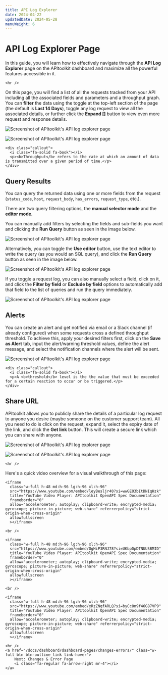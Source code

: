 ```yaml
---
title: API Log Explorer
date: 2024-04-22
updatedDate: 2024-05-28
menuWeight: 6
---
```


# API Log Explorer Page

In this guide, you will learn how to effectively navigate through the **API Log Explorer** page on the APItoolkit dashboard and maximize all the powerful features accessible in it.

```=html
<hr />
```

On this page, you will find a list of all the requests tracked from your API including all the associated fields and parameters and a throughput graph. You can **filter** the data using the toggle at the top-left section of the page (the default is **Last 14 Days**), toggle any log request to view all the associated details, or further click the **Expand []** button to view even more request and response details.

![Screenshot of APItoolkit's API log explorer page](/docs/dashboard/dashboard-pages/api-log-explorer/screen-1.png)

![Screenshot of APItoolkit's API log explorer page](/docs/dashboard/dashboard-pages/api-log-explorer/screen-2.png)

```=html
<div class="callout">
  <i class="fa-solid fa-book"></i>
  <p><b>Throughput</b> refers to the rate at which an amount of data is transmitted over a given period of time.</p>
</div>
```

## Query Results

You can query the returned data using one or more fields from the request (`status_code`, `host`, `request_body`, `has_errors`, `request_type`, etc.).

There are two query filtering options, the **manual selector mode** and the **editor mode**.

You can manually add filters by selecting the fields and sub-fields you want and clicking the **Run Query** button as seen in the image below.

![Screenshot of APItoolkit's API log explorer page](/docs/dashboard/dashboard-pages/api-log-explorer/screen-3.png)

Alternatively, you can toggle the **Use editor** button, use the text editor to write the query (as you would an SQL query), and click the **Run Query** button as seen in the image below.

![Screenshot of APItoolkit's API log explorer page](/docs/dashboard/dashboard-pages/api-log-explorer/screen-4.png)

If you toggle a request log, you can also manually select a field, click on it, and click the **Filter by field** or **Exclude by field** options to automatically add that field to the list of queries and run the query immediately.

![Screenshot of APItoolkit's API log explorer page](/docs/dashboard/dashboard-pages/api-log-explorer/screen-5.png)

## Alerts

You can create an alert and get notified via email or a Slack channel (if already configured) when some requests cross a defined throughput threshold. To achieve this, apply your desired filters first, click on the **Save as Alert** tab, input the alert/warning threshold values, define the alert message, and select the notification channels where the alert will be sent.

<!-- You can also use template tags in the subject like so: `Error in {/{alert.tags}}` -->

![Screenshot of APItoolkit's API log explorer page](/docs/dashboard/dashboard-pages/api-log-explorer/screen-6.png)

```=html
<div class="callout">
  <i class="fa-solid fa-book"></i>
  <p>A <b>threshold</b> level is the the value that must be exceeded for a certain reaction to occur or be triggered.</p>
</div>
```

## Share URL

APItoolkit allows you to publicly share the details of a particular log request to anyone you desire (maybe someone on the customer support team). All you need to do is click on the request, expand it, select the expiry date of the link, and click the **Get link** button. This will create a secure link which you can share with anyone.

![Screenshot of APItoolkit's API log explorer page](/docs/dashboard/dashboard-pages/api-log-explorer/screen-7.png)

![Screenshot of APItoolkit's API log explorer page](/docs/dashboard/dashboard-pages/api-log-explorer/screen-8.png)

```=html
<hr />
```

Here's a quick video overview for a visual walkthrough of this page:

```=html
<iframe
  class="w-full h-48 md:h-96 lg:h-96 xl:h-96"
  src="https://www.youtube.com/embed/leyBesljr40?si=wwGEO3bItDNIqHzk"
  title="YouTube Video Player: APItoolkit OpenAPI Spec Documentation"
  frameborder="0"
  allow="accelerometer; autoplay; clipboard-write; encrypted-media; gyroscope; picture-in-picture; web-share" referrerpolicy="strict-origin-when-cross-origin"
  allowfullscreen
  ></iframe>
```

```=html
<br />
```

```=html
<iframe
  class="w-full h-48 md:h-96 lg:h-96 xl:h-96"
  src="https://www.youtube.com/embed/OgHiP3RNJ78?si=UKbpDpDTNUUSBMID"
  title="YouTube Video Player: APItoolkit OpenAPI Spec Documentation"
  frameborder="0"
  allow="accelerometer; autoplay; clipboard-write; encrypted-media; gyroscope; picture-in-picture; web-share" referrerpolicy="strict-origin-when-cross-origin"
  allowfullscreen
  ></iframe>
```

```=html
<br />
```

```=html
<iframe
  class="w-full h-48 md:h-96 lg:h-96 xl:h-96"
  src="https://www.youtube.com/embed/xRzZNgfARLQ?si=byCc8n9f46G87VP9"
  title="YouTube Video Player: APItoolkit OpenAPI Spec Documentation"
  frameborder="0"
  allow="accelerometer; autoplay; clipboard-write; encrypted-media; gyroscope; picture-in-picture; web-share" referrerpolicy="strict-origin-when-cross-origin"
  allowfullscreen
  ></iframe>
```

```=html
<hr />
<a href="/docs/dashboard/dashboard-pages/changes-errors/" class="w-full btn btn-outline link link-hover">
    Next: Changes & Error Page
    <i class="fa-regular fa-arrow-right mr-4"></i>
</a>
```
